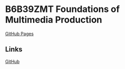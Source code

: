 # B6B39ZMT Foundations of Multimedia Production
[GitHub Pages](https://kramkvol.github.io/B6B39ZMT-Foundations-of-Multimedia-Production/)

## Links

[GitHub](https://github.com/kramkvol/CVUT_ZM)
